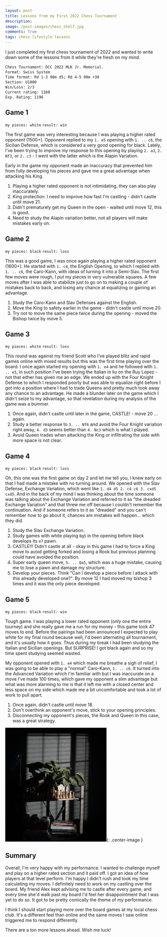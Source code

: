 ```yaml
---
layout: post
title: Lessons from my First 2022 Chess Tournament
description: 
image: /post-images/chess_shelf.jpg
comments: True
tags: chess lifestyle lessons
---
```


I just completed my first chess tournament of 2022 and wanted to write down some of the lessons from it while they're fresh on my mind.

```
Chess Tournament: DCC 2022 MLK Jr. Memorial.
Format: Swiss System
Time format: Rd 1-3 90m d5; Rd 4-5 90m +30
Section: U1800
Win/Loss: 2/3
Current rating: 1160
Exp. Rating: 1196
```

## Game 1
`my pieces: white`
`result: win`

The first game was very interesting because I was playing a higher rated opponent (1500+). Opponent replied to my `1. e5` opening with `1. .. c6`, the Sicilian Defense, which is considered a very good opening for black. Lately, I've been trying to improve my response to this opening by playing `2. a3`, `2. Nf3`, or `2. c3` - I went with the latter which is the Alapin Variation. 

Early in the game my opponent made an inaccuracy that prevented him from fully developing his pieces and gave me a great advantage when attacking his King.

1. Playing a higher rated opponent is not intimidating, they can also play inaccurately. 
2. King protection: I need to improve how fast I'm castling - didn't castle until move 21.
3. Didn't prematurely get my Queen in the open - waited until move 12, this is good.
4. Need to study the Alapin variation better, not all players will make mistakes early on.

## Game 2
`my pieces: black`
`result: loss`

This was a good game, I was once again playing a higher rated opponent (1600+). He started with `1. c4`, the English Opening, to which I replied with `1. .. c6`, the Caro-Kann, with ideas of turning it into a Semi-Slav. The first few moves were rough, I put my pieces in very vulnerable squares. A few moves after I was able to stabilize just to go on to making a couple of mistakes back to back, and losing any chance at equalizing or gaining an advantage.

1. Study the Caro-Kann and Slav Defenses against the English.
2. Move the King to safety earlier in the game - didn't castle until move 20.
3. Try not to move the same piece twice during the opening - moved the Bishop twice by move 5.

## Game 3
`my pieces: white`
`result: loss`

This round was against my friend Scott who I've played blitz and rapid games online with mixed results but this was the first time playing over the board. I once again started my opening with `1. e4` and he followed with `1. .. e5`, in such position I've been trying the Italian in liu on the Ruy Lopez - not that either has given me an edge. We ended up with the Four Knight Defense to which I responded poorly but was able to equalize right before I got into a position where I had to trade Queens and pretty much took away any chance to an advantage. He made a blunder later on the game which I didn't seize to my advantage, so that revelation during my analysis of the game was a bummer.

1. Once again, didn't castle until later in the game, CASTLE! - move 20 ... again.
2. Study a better response to `3. .. Nf6` and avoid the Four Knight variation right away, `4. d3` seems better than `4. Nc3` which is what I played.
3. Avoid Queen trades when attacking the King or infiltrating the side with more space is not clear.

## Game 4
`my pieces: black`
`result: loss`

Oh, this one was the first game on day 2 and let me tell you, I knew early on that I had made a mistake with no turning around. We opened with the Slav Defense, Exchange Variation, which went like `1. d4 d5 2. c4 c6 3. cxd5 cxd5`. And in the back of my mind I was thinking about the time someone was talking about the Exchange Variation and referred to it as "the dreaded Exchange Variation" and that threw me off because I couldn't remember the continuation. And if someone refers to it as "dreaded" and you can't remember how to go about it, chances are mistakes will happen... which they did.

1. Study the Slav Exchange Variation.
2. Study games with white playing `Bg5` in the opening before black develops its `e7` pawn.
3. CASTLE!!! Didn't castle at all - okay in this game I had to force a King move to avoid getting forked and losing a Rook but previous planning could have avoided the position.
4. Super early queen move, `5. .. Qa5`, which was a huge mistake, causing me to lose a pawn and damage my structure.
5. Develop your pieces. Think "Can I develop a piece before I attack with this already developed one?". By move 12 I had moved my bishop 3 times and it was the only piece developed.


## Game 5
`my pieces: black`
`result: win`

Tough game. I was playing a lower rated opponent (only one the entire tourney) and she really gave me a run for my money - this game took 47 moves to end. Before the pairings had been announced I expected to play white for my final round because well, I'd been alternating all tournament, and it's usually how it goes. Thus during my break I had been studying the Italian and Sicilian openings. But SURPRISE! I got black again and so my time spent studying seemed wasted. 

My opponent opened with `1. e4` which made me breathe a sigh of relief, I was going to be able to play a "normal" Caro-Kann, `1. .. c6`. It turned into the Advanced Variation which I'm familiar with but I was inaccurate on a move I've made 100 times, which gave my opponent a slim advantage but what was more alarming to me is that it left me with a closed center and less space on my side which made me a bit uncomfortable and took a lot of work to pull apart. 

1. Once again, didn't castle until move 18. 
2. Don't overthink an opponent's move, stick to your opening principles.
3. Disconnecting my opponent's pieces, the Rook and Queen in this case, was a great strategy.


![chess set](/post-images/chess_shelf_sm.jpg){: .center-image }

## Summary
Overall, I'm very happy with my performance. I wanted to challenge myself and play on a higher rated section and it paid off. I got an idea of how players at that level perform. I'm happy I didn't rush and took my time calculating my moves. I definitely need to work on my castling over the board. My friend Alex kept advising me to castle after every game, and every time she'd walk past my board I'd feel her disappointment that I was yet to do so. It got to be pretty comically the theme of my performance. 

I think I should start playing more over the board games at my local chess club. It's a different feel than online and the same moves I saw online triggered me to respond differently. 

There are a ton more lessons ahead. Wish me luck!

